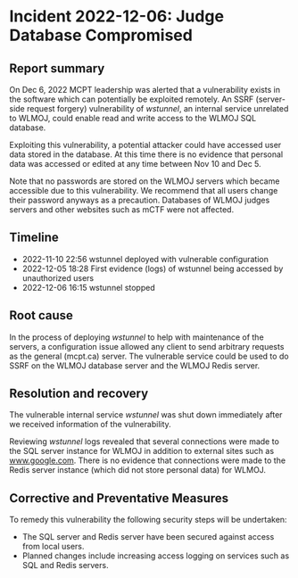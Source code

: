 # Incident 2022-12-06: Judge Database Compromised

## Report summary

On Dec 6, 2022 MCPT leadership was alerted that a vulnerability exists in the software which can
potentially be exploited remotely. An SSRF (server-side request forgery) vulnerability of *wstunnel*, an
internal service unrelated to WLMOJ, could enable read and write access to the WLMOJ SQL database.

Exploiting this vulnerability, a potential attacker could have accessed user data stored in the database.
At this time there is no evidence that personal data was accessed or edited at any time between Nov 10
and Dec 5.

Note that no passwords are stored on the WLMOJ servers which became accessible due to this
vulnerability. We recommend that all users change their password anyways as a precaution.
Databases of WLMOJ judges servers and other websites such as mCTF were not affected.

## Timeline

- 2022-11-10 22:56 wstunnel deployed with vulnerable configuration
- 2022-12-05 18:28 First evidence (logs) of wstunnel being accessed by unauthorized users
- 2022-12-06 16:15 wstunnel stopped

## Root cause

In the process of deploying *wstunnel* to help with maintenance of the servers, a configuration issue
allowed any client to send arbitrary requests as the general (mcpt.ca) server. The vulnerable service
could be used to do SSRF on the WLMOJ database server and the WLMOJ Redis server.

## Resolution and recovery

The vulnerable internal service *wstunnel* was shut down immediately after we received information of
the vulnerability.

Reviewing *wstunnel* logs revealed that several connections were made to the SQL server instance for
WLMOJ in addition to external sites such as www.google.com. There is no evidence that connections
were made to the Redis server instance (which did not store personal data) for WLMOJ.

## Corrective and Preventative Measures
To remedy this vulnerability the following security steps will be undertaken:
- The SQL server and Redis server have been secured against access from local users.
- Planned changes include increasing access logging on services such as SQL and Redis servers.
